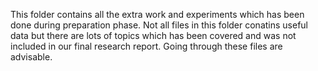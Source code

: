 This folder contains all the extra work and experiments which has been done during preparation phase. Not all files in this folder conatins useful data but there are lots of topics which has been covered and was not included in our final research report. Going through these files are advisable.